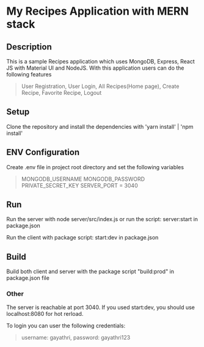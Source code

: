 # My Recipes Application with MERN stack

## Description
This is a sample Recipes application which uses MongoDB, Express, React JS with Material UI and NodeJS.
With this application users can do the following features
> User Registration,
> User Login,
> All Recipes(Home page),
> Create Recipe,
> Favorite Recipe,
> Logout

## Setup
Clone the repository and install the dependencies with 'yarn install' | 'npm install'

## ENV Configuration
Create .env file in project root directory and set the following variables 
> MONGODB_USERNAME
> MONGODB_PASSWORD
> PRIVATE_SECRET_KEY
> SERVER_PORT = 3040

## Run

Run the server with node server/src/index.js or run the script: server:start in package.json

Run the client with package script: start:dev in package.json

## Build

Build both client and server with the package script "build:prod" in package.json file


### Other

The server is reachable at port 3040. If you used start:dev, you should use localhost:8080 for hot rerload.

To login you can user the following credentials:

> username: gayathri,
> password: gayathri123
